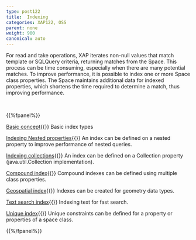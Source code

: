 ```yaml
---
type: post122
title:  Indexing
categories: XAP122, OSS
parent: none
weight: 900
canonical: auto
---
```






For read and take operations, XAP iterates non-null values that match template or SQLQuery criteria, returning matches from the Space. This process can be time consuming, especially when there are many potential matches. To improve performance, it is possible to index one or more Space class properties. The Space maintains additional data for indexed properties, which shortens the time required to determine a match, thus improving performance.


<br>


{{%fpanel%}}

[Basic concept](./indexing.html){{<wbr>}}
Basic index types

[Indexing Nested properties](./indexing-nested-properties.html){{<wbr>}}
An index can be defined on a nested property to improve performance of nested queries.

[Indexing collections](./indexing-collections.html){{<wbr>}}
An index can be defined on a Collection property (java.util.Collection implementation).

[Compound index](./indexing-compound.html){{<wbr>}}
Compound indexes can be defined using multiple class properties.

[Geospatial index](./indexing-geospatial.html){{<wbr>}}
Indexes can be created for geometry data types.
 
[Text search index](./indexing-text-search.html){{<wbr>}}
Indexing text for fast search.

[Unique index](./indexing-unique.html){{<wbr>}}
Unique constraints can be defined for a property or properties of a space class.

 

{{%/fpanel%}}
